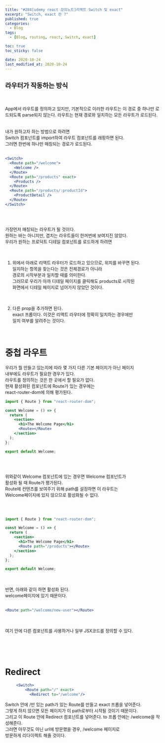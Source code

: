 ```yaml
---
title: "#284[udemy react 강의노트]리액트 Switch 및 exact"
excerpt: "Switch, exact 란 ?"
published: true
categories:
  - Blog
tags:
  - [Blog, routing, react, Switch, exact]

toc: true
toc_sticky: false

date: 2020-10-24
last_modified_at: 2020-10-24
---
```


## 라우터가 작동하는 방식

<br><br>
App에서 라우트를 정의하고 있지만,
기본적으로 이러한 라우트는 이 경로 중 하나만 로드되도록 parse되지 않는다.
라우트는 현재 경로와 일치하는 모든 라우트가 로드된다.  
<br><br>
내가 원하고자 하는 방법으로 하려면  
Switch 컴포넌트를 import하여 라우트 컴포넌트를 래핑하면 된다.  
그러면 한번에 하나만 매칭되는 경로가 로드된다.
<br><br>

```jsx
<Switch>
  <Route path="/welcome">
    <Welcome />
  </Route>
  <Route path="/products" exact>
    <Products />
  </Route>
  <Route path="/products/:productId">
    <ProductDetail />
  </Route>
</Switch>
```

<br><br>

가장먼저 매칭되는 라우트가 될 것이다.  
원하는 바는 아니지만, 겹치는 라우트들이 한꺼번에 보여지진 않았다.  
우리가 원하는 프로덕트 디테일 컴포넌트를 로드하게 하려면  
<br><br>

1. 위에서 아래로 리액트 라우터가 로드하고 있으므로, 위치를 바꾸면 된다.  
   일치하는 항목을 찾는다는 것은 전체경로가 아니라  
   경로의 시작부분과 일치할 때를 의미한다.  
   그러므로 우리가 아까 디테일 페이지를 클릭해도 products로 시작된  
   화면에서 디테일 페이지로 넘어가지 않았던 것이다.  
   <br><br>

2. 다른 prop을 추가하면 된다.  
    exact 프롭이다. 이것은 리액트 라우터에 정확히 일치하는 경우에만  
    일치 여부를 알려주는 것이다.  
   <br><br>

# 중첩 라우트

우리가 뭘 만들고 있는지에 따라 몇 가지 다른 기본 페이지가 아닌 페이지  
내부에도 라우트가 필요한 경우가 있다.  
라우트를 정의하는 것은 한 곳에서 할 필요가 없다.  
현재 활성화된 컴포넌트에 Route가 있는 경우에는  
react-router-dom에 의해 평가된다.

```jsx
import { Route } from "react-router-dom";

const Welcome = () => {
  return (
    <section>
      <h1>The Welcome Page</h1>
      <Route></Route>
    </section>
  );
};

export default Welcome;
```

<br><br>

위와같이 Welcome 컴포넌트에 있는 경우면 Welcome 컴포넌트가  
활성화 될 때 Route가 평가된다.  
Route에 컨텐츠를 보여주기 위해 path를 설정하면 이 라우트는  
Welcome페이지에 있지 않으므로 활성화될 수 없다.

<br><br>

```jsx
import { Route } from "react-router-dom";

const Welcome = () => {
  return (
    <section>
      <h1>The Welcome Page</h1>
      <Route path="/products"></Route>
    </section>
  );
};

export default Welcome;
```

<br><br>
반면, 아래와 같이 하면 활성화 된다.  
welcome페이지에 있기 때문이다.
<br><br>

```jsx
<Route path="/welcome/new-user"></Route>
```

<br><br>
여기 안에 다른 컴포넌트를 사용하거나 일부 JSX코드를 정의할 수 있다.  
<br><br>
<br><br>

# Redirect

```jsx
     <Switch>
         <Route path="/" exact>
           <Redirect to="/welcome"/>
```

Switch 안에 /만 있는 path가 있는 Route를 만들고 exact 프롭을 넣어준다.  
 그렇게 하지 않으면 모든 페이지가 이 path로부터 시작될 것이기 때문이다.  
 그리고 이 Route 안에 Redirect 컴포넌트를 넣어준다.
to 프롭 안에는 /welcome을 작성해준다.  
 그러면 아무것도 아닌 url에 방문했을 경우, /welcome 페이지로  
 방문하게 리다이렉트 해줄 것이다.
